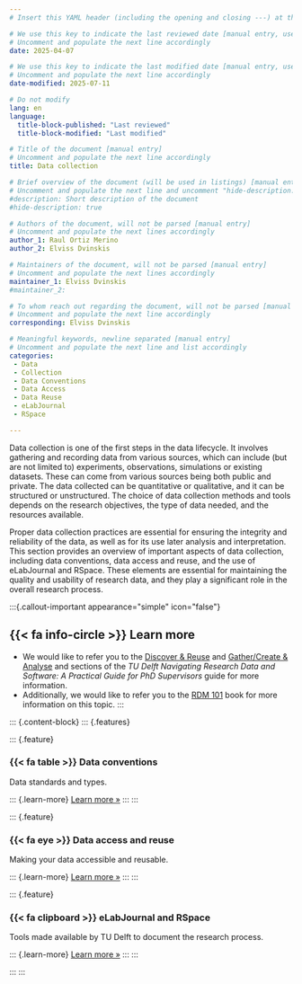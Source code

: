 ```yaml
---
# Insert this YAML header (including the opening and closing ---) at the beginning of the document and fill it out accordingly

# We use this key to indicate the last reviewed date [manual entry, use YYYY-MM-DD]
# Uncomment and populate the next line accordingly
date: 2025-04-07

# We use this key to indicate the last modified date [manual entry, use YYYY-MM-DD]
# Uncomment and populate the next line accordingly
date-modified: 2025-07-11

# Do not modify
lang: en
language: 
  title-block-published: "Last reviewed"
  title-block-modified: "Last modified"

# Title of the document [manual entry]
# Uncomment and populate the next line accordingly
title: Data collection

# Brief overview of the document (will be used in listings) [manual entry]
# Uncomment and populate the next line and uncomment "hide-description: true".
#description: Short description of the document
#hide-description: true

# Authors of the document, will not be parsed [manual entry]
# Uncomment and populate the next lines accordingly
author_1: Raul Ortiz Merino
author_2: Elviss Dvinskis

# Maintainers of the document, will not be parsed [manual entry]
# Uncomment and populate the next lines accordingly
maintainer_1: Elviss Dvinskis
#maintainer_2:

# To whom reach out regarding the document, will not be parsed [manual entry]
# Uncomment and populate the next line accordingly
corresponding: Elviss Dvinskis

# Meaningful keywords, newline separated [manual entry]
# Uncomment and populate the next line and list accordingly
categories: 
 - Data
 - Collection
 - Data Conventions
 - Data Access
 - Data Reuse
 - eLabJournal
 - RSpace

---
```


Data collection is one of the first steps in the data lifecycle. It involves gathering and recording data from various sources, which can include (but are not limited to) experiments, observations, simulations or existing datasets. These can come from various sources being both public and private. The data collected can be quantitative or qualitative, and it can be structured or unstructured. The choice of data collection methods and tools depends on the research objectives, the type of data needed, and the resources available. 

Proper data collection practices are essential for ensuring the integrity and reliability of the data, as well as for its use later analysis and interpretation. This section provides an overview of important aspects of data collection, including data conventions, data access and reuse, and the use of eLabJournal and RSpace. These elements are essential for maintaining the quality and usability of research data, and they play a significant role in the overall research process.

:::{.callout-important appearance="simple" icon="false"}
## {{< fa info-circle >}} Learn more
- We would like to refer you to the [Discover & Reuse](https://phdsupervisors.tudl.tudelft.nl/phase/discover-reuse/) and [Gather/Create & Analyse](https://phdsupervisors.tudl.tudelft.nl/phase/gather-create-analyse/) and sections of the *TU Delft Navigating Research Data and Software: A Practical Guide for PhD Supervisors* guide for more information. 
- Additionally, we would like to refer you to the [RDM 101](https://tu-delft-library.github.io/rdm101-book/intro.html) book for more information on this topic.
:::


::: {.content-block}
::: {.features}

::: {.feature}
### {{< fa table >}} Data conventions
Data standards and types.

::: {.learn-more}
[Learn more »](./data_conventions.md)
:::
:::

::: {.feature}
### {{< fa eye >}} Data access and reuse
Making your data accessible and reusable.

::: {.learn-more}
[Learn more »](./access_reuse.md)
:::
:::

::: {.feature}
### {{< fa clipboard >}} eLabJournal and RSpace
Tools made available by TU Delft to document the research process.

::: {.learn-more}
[Learn more »](./elab_rspace.md)
:::
:::

:::
:::
